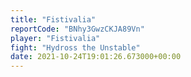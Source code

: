 ```yaml
---
title: "Fistivalia"
reportCode: "BNhy3GwzCKJA89Vn"
player: "Fistivalia"
fight: "Hydross the Unstable"
date: 2021-10-24T19:01:26.673000+00:00
---
```

